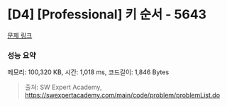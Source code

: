 # [D4] [Professional] 키 순서 - 5643 

[문제 링크](https://swexpertacademy.com/main/code/problem/problemDetail.do?contestProbId=AWXQsLWKd5cDFAUo) 

### 성능 요약

메모리: 100,320 KB, 시간: 1,018 ms, 코드길이: 1,846 Bytes



> 출처: SW Expert Academy, https://swexpertacademy.com/main/code/problem/problemList.do